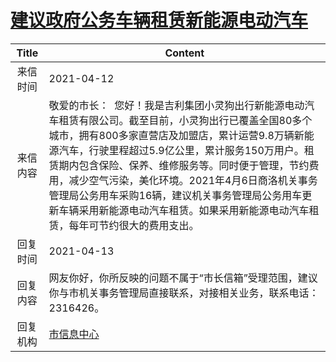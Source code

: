 # <a href="http://www.shangluo.gov.cn/zmhd/ldxxxx.jsp?urltype=leadermail.LeaderMailContentUrl&wbtreeid=1112&leadermailid=7147">建议政府公务车辆租赁新能源电动汽车</a>
|Title|Content|
|:---:|---|
|来信时间|2021-04-12|
|来信内容|敬爱的市长：  您好！我是吉利集团小灵狗出行新能源电动汽车租赁有限公司。截至目前，小灵狗出行已覆盖全国80多个城市，拥有800多家直营店及加盟店，累计运营9.8万辆新能源汽车，行驶里程超过5.9亿公里，累计服务150万用户。租赁期内包含保险、保养、维修服务等。同时便于管理，节约费用，减少空气污染，美化环境。2021年4月6日商洛机关事务管理局公务用车采购16辆，建议机关事务管理局公务用车更新车辆采用新能源电动汽车租赁。如果采用新能源电动汽车租赁，每年可节约很大的费用支出。|
|回复时间|2021-04-13|
|回复内容|网友你好，你所反映的问题不属于“市长信箱”受理范围，建议你与市机关事务管理局直接联系，对接相关业务，联系电话：2316426。|
|回复机构|<a href="../../categories/agencies/市信息中心.md">市信息中心</a>|